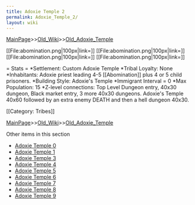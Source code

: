 ```yaml
---
title: Adoxie Temple 2
permalink: Adoxie_Temple_2/
layout: wiki
---
```


[MainPage](/keeperrl_wiki/ "wikilink")>>[Old_Wiki](/keeperrl_wiki/Old_Wiki "wikilink")>>[Old_Adoxie_Temple](/keeperrl_wiki/Old_Adoxie_Temple "wikilink")

[[File:abomination.png|100px|link=]]
[[File:abomination.png|100px|link=]]
[[File:abomination.png|100px|link=]]
[[File:abomination.png|100px|link=]]

= Stats =
*Settlement: Custom Adoxie Temple
*Tribal Loyalty: None
*Inhabitants: Adoxie priest leading 4-5 [[Abomination]] plus 4 or 5 child prisoners.
*Building Style: Adoxie's Temple 
*Immigrant Interval = 0
*Max Population: 15 
*Z-level connections: Top Level Dungeon entry,  40x30 dungeon, Black market entry, 3 more 40x30 dungeons. Adoxie's Temple 40x60 followed by an extra enemy DEATH  and then a hell dungeon 40x30.   

[[Category: Tribes]]

[MainPage](/keeperrl_wiki/ "wikilink")>>[Old_Wiki](/keeperrl_wiki/Old_Wiki "wikilink")>>[Old_Adoxie_Temple](/keeperrl_wiki/Old_Adoxie_Temple "wikilink")

Other items in this section
-    [Adoxie Temple 0](/keeperrl_wiki/Adoxie_Temple_0 "wikilink")
-    [Adoxie Temple 1](/keeperrl_wiki/Adoxie_Temple_1 "wikilink")
-    [Adoxie Temple 3](/keeperrl_wiki/Adoxie_Temple_3 "wikilink")
-    [Adoxie Temple 4](/keeperrl_wiki/Adoxie_Temple_4 "wikilink")
-    [Adoxie Temple 5](/keeperrl_wiki/Adoxie_Temple_5 "wikilink")
-    [Adoxie Temple 6](/keeperrl_wiki/Adoxie_Temple_6 "wikilink")
-    [Adoxie Temple 7](/keeperrl_wiki/Adoxie_Temple_7 "wikilink")
-    [Adoxie Temple 8](/keeperrl_wiki/Adoxie_Temple_8 "wikilink")
-    [Adoxie Temple 9](/keeperrl_wiki/Adoxie_Temple_9 "wikilink")
